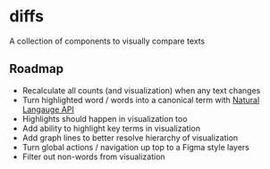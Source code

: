 # diffs
A collection of components to visually compare texts

## Roadmap

+ Recalculate all counts (and visualization) when any text changes
+ Turn highlighted word / words into a canonical term with [Natural Langauge API](https://cloud.google.com/natural-language)
+ Highlights should happen in visualization too
+ Add ability to highlight key terms in visualization
+ Add graph lines to better resolve hierarchy of visualization
+ Turn global actions / navigation up top to a Figma style layers
+ Filter out non-words from visualization
